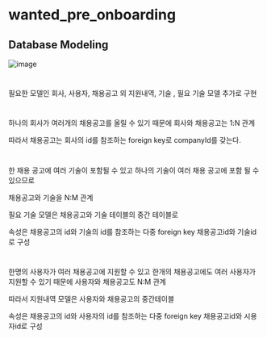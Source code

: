 # wanted_pre_onboarding

## Database Modeling

![image](https://user-images.githubusercontent.com/99064214/186046791-4e51e941-a73e-4bd1-8085-19ea323030b4.png)

#
필요한 모델인 회사, 사용자, 채용공고 외 지원내역, 기술 , 필요 기술 모델 추가로 구현
#
하나의 회사가 여러개의 채용공고를 올릴 수 있기 때문에 회사와 채용공고는 1:N 관계


따라서 채용공고는 회사의 id를 참조하는 foreign key로 companyId를 갖는다. 

#

한 채용 공고에 여러 기술이 포함될 수 있고 하나의 기술이 여러 채용 공고에 포함 될 수 있으므로


채용공고와 기술을 N:M 관계


필요 기술 모델은 채용공고와 기술 테이블의 중간 테이블로


속성은 채용공고의 id와 기술의 id를 참조하는 다중 foreign key 채용공고id와 기술id로 구성

#

한명의 사용자가 여러 채용공고에 지원할 수 있고 한개의 채용공고에도 여러 사용자가 지원할 수 있기 때문에 사용자와 채용공고도 N:M 관계


따라서 지원내역 모델은 사용자와 채용공고의 중간테이블


속성은 채용공고의 id와 사용자의 id를 참조하는 다중 foreign key 채용공고id와 시용자id로 구성

